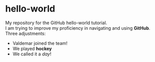 # hello-world
My repository for the GitHub hello-world tutorial.  
I am trying to improve my proficiency in navigating and using **GitHub**.  
Three adjustments:  
- Valdemar joined the team!  
- We played **hockey**
- We called it a *day*!
